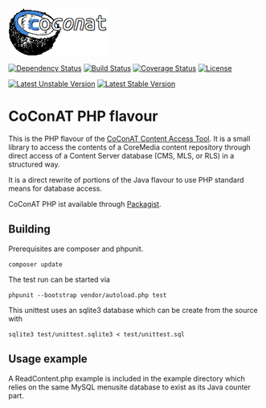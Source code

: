 ![CoConAT](https://raw.githubusercontent.com/mgoellnitz/coconat/master/coconat-small.png)

[![Dependency Status](https://www.versioneye.com/user/projects/554fbbfff7db0d2f07000242/badge.svg?style=flat)](https://www.versioneye.com/user/projects/554fbbfff7db0d2f07000242)
[![Build Status](https://travis-ci.org/mgoellnitz/coconat.php.svg?branch=master)](https://travis-ci.org/mgoellnitz/coconat.php)
[![Coverage Status](https://coveralls.io/repos/github/mgoellnitz/coconat.php/badge.svg?branch=master)](https://coveralls.io/github/mgoellnitz/coconat.php?branch=master)
[![License](https://poser.pugx.org/coconat/coconat.php/license)](https://packagist.org/packages/coconat/coconat.php)

[![Latest Unstable Version](https://poser.pugx.org/coconat/coconat.php/v/unstable)](https://packagist.org/packages/coconat/coconat.php)
[![Latest Stable Version](https://poser.pugx.org/coconat/coconat.php/version)](https://packagist.org/packages/coconat/coconat.php)

# CoConAT PHP flavour

This is the PHP flavour of the [CoConAT Content Access Tool](http://coconat.divshot.io/).
It is a small library to access the contents of a CoreMedia content repository through
direct access of a Content Server database (CMS, MLS, or RLS) in a structured way.

It is a direct rewrite of portions of the Java flavour to use PHP standard means
for database access.

CoConAT PHP ist available through [Packagist](https://packagist.org/packages/coconat/coconat-php).

## Building

Prerequisites are composer and phpunit.

```
composer update
```

The test run can be started via

```
phpunit --bootstrap vendor/autoload.php test
```

This unittest uses an sqlite3 database which can be create from the source with

```
sqlite3 test/unittest.sqlite3 < test/unittest.sql
```

## Usage example

A ReadContent.php example is included in the example directory which relies on
the same MySQL menusite database to exist as its Java counter part.
